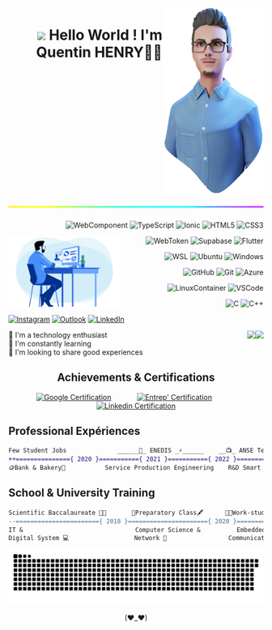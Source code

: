 <img align='right' src='./avatar.png' width='200' height='370'>

<div align='right'>

# <img src="https://raw.githubusercontent.com/MartinHeinz/MartinHeinz/master/wave.gif" width='30'> Hello World ! I'm Quentin HENRY👨‍💻</br><img src="https://raw.githubusercontent.com/itstommi/itstommi/main/Rainbow.gif" width='625'>

![WebComponent](https://img.shields.io/badge/WebComponent-grey.svg?logo=webcomponents.org&logoColor=white&style=flat-square)
![TypeScript](https://img.shields.io/badge/TypeScript-steelblue.svg?logo=typescript&logoColor=white&style=flat-square)
![Ionic](https://img.shields.io/badge/Ionic-white.svg?logo=Ionic&logoColor=steelblue&style=flat-square)
![HTML5](https://img.shields.io/badge/HTML-red.svg?logo=html5&logoColor=white&style=flat-square)
![CSS3](https://img.shields.io/badge/CSS-steelblue.svg?logo=css3&logoColor=white&style=flat-square)

<img align='left' src='./gif.gif' width='220'>

![WebToken](https://img.shields.io/badge/WebToken-white.svg?logo=jsonwebtokens&logoColor=steelblue&style=flat-square)
![Supabase](https://img.shields.io/badge/Supabase-red.svg?logo=Supabase&logoColor=white&style=flat-square)
![Flutter](https://img.shields.io/badge/Flutter-steelblue.svg?logo=flutter&logoColor=white&style=flat-squaree)

![WSL](https://img.shields.io/badge/WSL+SSH-white.svg?logo=hyper&logoColor=steelblue&style=flat-square)
![Ubuntu](https://img.shields.io/badge/Ubuntu-red.svg?logo=ubuntu&logoColor=white&style=flat-square)
![Windows](https://img.shields.io/badge/Windows-steelblue.svg?logo=windows&logoColor=white&style=flat-square)

![GitHub](https://img.shields.io/badge/GitHub-white.svg?logo=github&logoColor=steelblue&style=flat-square)
![Git](https://img.shields.io/badge/Git-red.svg?logo=git&logoColor=white&style=flat-square)
![Azure](https://img.shields.io/badge/DevOps-steelblue.svg?logo=microsoftazure&logoColor=white&style=flat-square)

![LinuxContainer](https://img.shields.io/badge/LXD-red.svg?logo=linuxcontainers&logoColor=white&style=flat-square)
![VSCode](https://img.shields.io/badge/Code-steelblue.svg?logo=visualstudiocode&logoColor=white&style=flat-square)

![C](https://img.shields.io/badge/C-white.svg?logo=c&logoColor=steelblue&style=flat-square)
![C++](https://img.shields.io/badge/C++-steelblue.svg?logo=c%2B%2B&logoColor=white&style=flat-square)

</div>

[![Instagram](https://img.shields.io/badge/Instagram-%23E4405F.svg?logo=Instagram&logoColor=white&style=flat)](https://www.instagram.com/_qentah)
[![Outlook](https://img.shields.io/badge/Mail-0078D4?logo=microsoft-outlook&logoColor=white&style=flat)](mailto:henryq.pro@outlook.fr)
[![LinkedIn](https://img.shields.io/badge/LinkedIn-steelblue.svg?logo=linkedin&logoColor=white&style=flat)](https://www.linkedin.com/in/qentah)

<img align='right' src='https://img.shields.io/badge/French-Natif-steelblue.svg'>
<img align='right' src='https://img.shields.io/badge/English-TOEIC:B2-red.svg'>

<div>
👀 I'm a technology enthusiast</br>
🌱 I'm constantly learning</br>
💞️ I'm looking to share good experiences</br>
</div>

<div align='center'>

## Achievements & Certifications

[<img src="https://cdn-icons.flaticon.com/png/512/2504/premium/2504914.png?token=exp=1646756303~hmac=e610f67f17ece5633fd2e34e965ca881" alt="Google Certification" height="35"/>](https://1drv.ms/b/s!Ake3GJH9fYGlgb8BgIbDc4B2XF9TRg?e=7AaM2L)            
[<img src="https://i.ytimg.com/vi/iwK0FZdgx9k/maxresdefault.jpg" alt="Entrep' Certification" height="35"/>](https://1drv.ms/b/s!Ake3GJH9fYGlgb59t1b5KA9t4yo9uw?e=GPbmuW)            
[<img src="https://cdn-icons.flaticon.com/png/512/2504/premium/2504923.png?token=exp=1646756505~hmac=ca1bc184f97826c8ed0c6685f64a851f" alt="Linkedin Certification" height="35"/>](https://1drv.ms/b/s!Ake3GJH9fYGlgb8BgIbDc4B2XF9TRg?e=7AaM2L)

</div>

## Professional Expériences

```diff
Few Student Jobs              ______🍃_ ENEDIS _⚡______    __📺_ ANSE Technology _🤳___
++==============={ 2020 }==========={ 2021 }==========={ 2022 }===========- - -{ 2023 }- - - - - - -{ Future }
🪙Bank & Bakery🥖           Service Production Engineering    R&D Smart TV project
```

## School & University Training

```diff
Scientific Baccalaureate 👨‍🎓       📜Preparatory Class🖋️      👨‍💻Work-study Engineer👨‍🏫
--======================={ 2018 }======================{ 2020 }===========- - -{ 2023 }- - - - - - -{ Future }
IT &                               Computer Science &          Embedded &
Digital System 💻                  Network 📶                 Communicating System 📻
```

<!--START_SECTION:waka-->
<!--END_SECTION:waka-->

<img src="./snake.svg" />
<p align="center">(♥_♥)</p>

